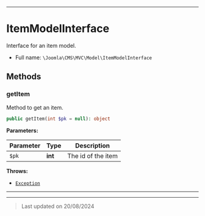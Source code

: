 ***

# ItemModelInterface

Interface for an item model.



* Full name: `\Joomla\CMS\MVC\Model\ItemModelInterface`



## Methods


### getItem

Method to get an item.

```php
public getItem(int $pk = null): object
```








**Parameters:**

| Parameter | Type | Description |
|-----------|------|-------------|
| `$pk` | **int** | The id of the item |




**Throws:**

- [`Exception`](../../../../Exception.md)




***


***
> Last updated on 20/08/2024

